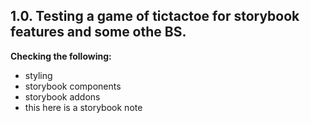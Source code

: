 ## 1.0. Testing a game of tictactoe for storybook features and some othe BS.

**Checking the following:**

- styling
- storybook components
- storybook addons
- this here is a storybook note
